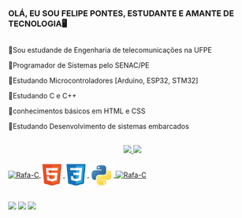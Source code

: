 ### OLÁ, EU SOU FELIPE PONTES, ESTUDANTE E AMANTE DE TECNOLOGIA🖥️
##

<p>💠Sou estudande de Engenharia de telecomunicações na UFPE</p>
<p>💠Programador de Sistemas pelo SENAC/PE</p>
<p>💠Estudando Microcontroladores [Arduino, ESP32, STM32]</p>
<p>💠Estudando C e C++</p>
<p>💠conhecimentos básicos em HTML e CSS</p>
<p>💠Estudando Desenvolvimento de sistemas embarcados</p>

  ##

<div align="center">
  <a href="https://github.com/Felipeppontes">
    <img height="190em" src="https://github-readme-stats.vercel.app/api?username=Felipeppontes&show_icons=true&theme=dracula&include_all_commits=true&count_private=true"/>
    <img height="190em" src="https://github-readme-stats.vercel.app/api/top-langs/?username=Felipeppontes&layout=compact&langs_count=7&theme=dracula"/>
</div>

<div style="display: inline_block"><br>
  
  <img align="center" alt="Rafa-C" height="45" width="45" src="https://cdn.jsdelivr.net/gh/devicons/devicon/icons/jupyter/jupyter-original.svg" />
  <img align="center" alt="Rafa-HTML" height="45" width="45" src="https://raw.githubusercontent.com/devicons/devicon/master/icons/html5/html5-original.svg">
  <img align="center" alt="Rafa-CSS" height="45" width="45" src="https://raw.githubusercontent.com/devicons/devicon/master/icons/css3/css3-original.svg">
  <img align="center" alt="Rafa-Python" height="50" width="50" src="https://raw.githubusercontent.com/devicons/devicon/master/icons/python/python-original.svg">
  <img align="center" alt="Rafa-C" height="50" width="50" src="https://cdn.jsdelivr.net/gh/devicons/devicon/icons/c/c-original.svg" />  
  
          
          
</div>
  
  ##
 
<div> 
  <a href="https://instagram.com/felipe_ppontes/" target="_blank"><img src="https://img.shields.io/badge/-Instagram-%23E4405F?style=for-the-badge&logo=instagram&logoColor=white" target="_blank"></a>
  <a href = "mailto:felipeppontes18@gmail.com"><img src="https://img.shields.io/badge/-Gmail-%23333?style=for-the-badge&logo=gmail&logoColor=white" target="_blank"></a>
  <a href="https://linkedin.com/in/felipe-pontes-594229203" target="_blank"><img src="https://img.shields.io/badge/-LinkedIn-%230077B5?style=for-the-badge&logo=linkedin&logoColor=white" target="_blank"></a> 
 
</div>
